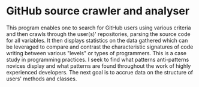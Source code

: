 # GitHub source crawler and analyser
This program enables one to search for GitHub users using various criteria and then crawls through the user(s)' repositories, parsing the source code for all variables. It then displays statistics on the data gathered which can be leveraged to compare and contrast the characteristic signatures of code writing between various "levels" or types of programmers. This is a case study in programming practices. I seek to find what patterns anti-patterns novices display and what patterns are found throughout the work of highly experienced developers. The next goal is to accrue data on the structure of users' methods and classes. 
